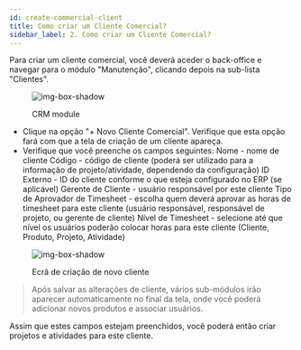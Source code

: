 ```yaml
---
id: create-commercial-client
title: Como criar um Cliente Comercial?
sidebar_label: 2. Como criar um Cliente Comercial?
---
```


Para criar um cliente comercial, você deverá aceder o back-office e navegar para o módulo "Manutenção", clicando depois na sub-lista "Clientes".

<figure>

![img-box-shadow](/img/university/crm/Maintenance-Clients.png)
<figcaption>CRM module</figcaption>
</figure>

- Clique na opção "+ Novo Cliente Comercial". Verifique que esta opção fará com que a tela de criação de um cliente apareça.
- Verifique que você preenche os campos seguintes:
Nome - nome de cliente
Código - código de cliente (poderá ser utilizado para a informação de projeto/atividade, dependendo da configuração)
ID Externo - ID do cliente conforme o que esteja configurado no ERP (se aplicável)
Gerente de Cliente - usuário responsável por este cliente
Tipo de Aprovador de Timesheet - escolha quem deverá aprovar as horas de timesheet para este cliente (usuário responsável, responsável de projeto, ou gerente de cliente)
Nível de Timesheet - selecione até que nível os usuários poderão colocar horas para este cliente (Cliente, Produto, Projeto, Atividade)

<figure>

![img-box-shadow](/img/university/crm/Client.png)
<figcaption>Ecrã de criação de novo cliente</figcaption>
</figure>

>Após salvar as alterações de cliente, vários sub-módulos irão aparecer automaticamente no final da tela, onde você poderá adicionar novos produtos e associar usuários.

Assim que estes campos estejam preenchidos, você poderá então criar projetos e atividades para este cliente.
